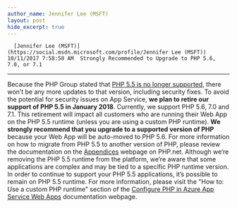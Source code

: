```yaml
---
author_name: Jennifer Lee (MSFT)
layout: post
hide_excerpt: true
---
```

      [Jennifer Lee (MSFT)](https://social.msdn.microsoft.com/profile/Jennifer Lee (MSFT))  10/11/2017 7:58:58 AM  Strongly Recommended to Upgrade to PHP 5.6, 7.0, or 7.1
-------------------------------------------------------

 Because the PHP Group stated that [PHP 5.5 is no longer supported](http://php.net/supported-versions.php), there won’t be any more updates to that version, including security fixes. To avoid the potential for security issues on App Service, **we plan to retire our support of PHP 5.5 in January 2018**. Currently, we support PHP 5.6, 7.0 and 7.1. This retirement will impact all customers who are running their Web App on the PHP 5.5 runtime (unless you are using a custom PHP runtime). **We strongly recommend that you upgrade to a supported version of PHP** because your Web App will be auto-moved to PHP 5.6. For more information on how to migrate from PHP 5.5 to another version of PHP, please review the documentation on the [Appendices](http://php.net/manual/en/appendices.php) webpage on PHP.net.   Although we’re removing the PHP 5.5 runtime from the platform, we’re aware that some applications are complex and may be tied to a specific PHP runtime version. In order to continue to support your PHP 5.5 applications, it’s possible to remain on PHP 5.5 runtime. For more information, please visit the "How to: Use a custom PHP runtime" section of the [Configure PHP in Azure App Service Web Apps](https://docs.microsoft.com/en-us/azure/app-service/web-sites-php-configure) documentation webpage.       